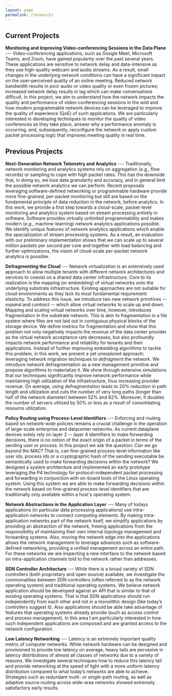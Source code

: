 ```yaml
---
layout: page
permalink: /research/
---
```


## Current Projects

**Monitoring and Improving Video-conferencing Sessions in the Data Plane** --- Video-conferencing applications, such as Google Meet, Microsoft Teams, and Zoom, have gained popularity over the past several years. These applications are sensitive to network delay and data-intensive as they use high-quality webcam and audio streams. As a result, small changes in the underlying network conditions can have a significant impact on the user-perceived quality of an online meeting. Reduced network bandwidth results in poor audio or video quality or even frozen pictures; increased network delay results in lag which can make conversations difficult. In this project, we aim to understand how the network impacts the quality and performance of video-conferencing sessions in the wild and how modern programmable network devices can be leveraged to improve the quality of experience (QoE) of such applications. We are particularly interested in developing techniques to monitor the quality of video conferences as they take place, answer why a performance anomaly is occurring, and, subsequently, reconfigure the network or apply custom packet processing logic that improves meeting quality in real time.

## Previous Projects

**Next-Generation Network Telemetry and Analytics** --- Traditionally, network monitoring
and analytics systems rely on aggregation (*e.g.,* flow records) or sampling to cope with high
packet rates. This has the downside that, in doing so, we lose data granularity and accuracy, and in
general limit the possible network analytics we can perform. Recent proposals leveraging
software-defined networking or programmable hardware provide more fine-grained, per-packet
monitoring but still are based on the fundamental principle of data reduction in the network, before
analytics. In this work, we provide a first step towards a cloud-scale, packet-level monitoring and
analytics system based on stream processing entirely in software. Software provides virtually
unlimited programmability and makes modern (*e.g.,* machine-learning) network analytics applications
possible. We identify unique features of network analytics applications which enable the
specialization of stream processing systems. As a result, an evaluation with our preliminary
implementation shows that we can scale up to several million packets per second per core and
together with load balancing and further optimizations, the vision of cloud-scale per-packet network
analytics is possible.

**Defragmenting the Cloud** ---	Network virtualization is an extensively used approach to allow
multiple tenants with different network architectures and services to coexist on a shared data
center infrastructure. Core to its realization is the mapping (or embedding) of virtual networks
onto the underlying substrate infrastructure. Existing approaches are not suitable for cloud
environments as they lack its most fundamental requirement: elasticity. To address this issue, we
introduce two new network primitives -- *expand* and *contract* -- which allow virtual networks to
scale up and down. Mapping and scaling virtual networks over time, however, introduces fragmentation
in the substrate network. This is akin to fragmentation in a file system where files are not laid
out in contiguous physical blocks of the storage device. We define metrics for fragmentation and
show that this problem not only negatively impacts the revenue of the data center provider as the
virtual network acceptance rate decreases, but also profoundly impacts network performance and
reliability for tenants and their applications. Instead of further improving embedding algorithms to
tackle this problem, in this work, we present a yet unexplored approach: leveraging network
migration techniques to *defragment* the network. We introduce network defragmentation as a new
management primitive and propose algorithms to materialize it. We show through extensive simulations
that our techniques significantly improve network performance while maintaining high utilization of
the infrastructure, thus increasing provider revenue. On average, using defragmentation leads to 20%
reduction in path length and utilization and cuts the number of very long paths (longer than half of
the network diameter) between 52% and 62%. Moreover, it doubles the number of servers utilized by
50% or less as a result of consolidating resource utilization.

**Policy Routing using Process-Level Identifiers** --- Enforcing and routing based on network-wide
policies remains a crucial challenge in the operation of large-scale enterprise and datacenter
networks. As current dataplane devices solely rely on layer 2 -- layer 4 identifiers to make
forwarding decisions, there is no notion of the exact origin of a packet in terms of the sending
user or process. In this project we ask the question: *Can we go beyond the MAC?* That is, can
fine-grained process-level information like user ids, process ids or a cryptographic hash of the
sending executable be semantically used to make forwarding decisions within the network? We designed
a system architecture and implemented an early prototype leveraging the P4 technology for
protocol-independent packet processing and forwarding in conjunction with on-board tools of the
Linux operating system. Using this system we are able to make forwarding decisions within the
network based on fine-grained process-level identifiers that are traditionally only available within
a host's operating system.

**Network Abstractions in the Application Layer** --- Many of todays applications (in particular
data processing applications) use intra-application networks to connect computing elements. By
making intra-application networks part of the network itself, we simplify applications by providing
an abstraction of the network, freeing applications from the responsibility of maintaining their own
internal topology management and forwarding systems. Also, moving the network edge into the
applications allows the network management to leverage advances such as software-defined networking,
providing a unified management across an entire path. For these networks we are inspecting a new
interface to the network based on intra-application channels told to the network rather than
addresses.

**SDN Controller Architecture** --- While there is a broad variety of SDN controllers (both
proprietary and open source) available, we investigate the commonalities between SDN controllers
(often referred to as the network operating system) and traditional operating systems. We believe
network application should be developed against an API that is similar to that of existing
operating systems. That is that SDN applications should run independently from each other and not
in a monolithic design (like today’s controllers suggest it). Also applications should be able take
advantage of features that operating systems already provide (such as access control and process
management). In this area I am particularly interested in how such independent applications are
composed and are granted access to the network configuration.

**Low Latency Networking** --- Latency is an extremely important quality metric of computer
networks. While network hardware can be designed and provisioned to provide low latency on average,
heavy tails are pervasive in latency distributions of almost all classes of networks due to a
variety of reasons. We investigate several techniques how to reduce this latency tail and provide
networking at the speed of light with a more uniform latency distribution compared to what today’s
networks are able to achieve. Strategies such as redundant multi- or single-path routing, as well
as adaptive source routing across wide-area networks showed extremely satisfactory early results.
